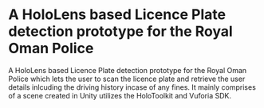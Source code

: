 # A HoloLens based Licence Plate detection prototype for the Royal Oman Police 

A HoloLens based Licence Plate detection prototype for the Royal Oman Police which lets the user to scan the licence plate and retrieve the user details inlcuding the driving history incase of any fines. It mainly comprises of a scene created in Unity utilizes the HoloToolkit and Vuforia SDK.
